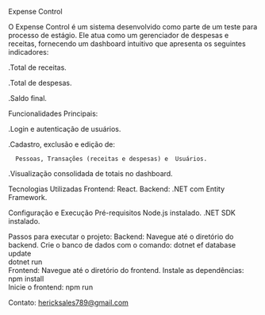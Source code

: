 Expense Control

O Expense Control é um sistema desenvolvido como parte de um teste para processo de estágio. Ele atua como um gerenciador de despesas e receitas, fornecendo um dashboard intuitivo que apresenta os seguintes indicadores:

  .Total de receitas.
  
  .Total de despesas.
  
  .Saldo final.
  
Funcionalidades Principais:

  .Login e autenticação de usuários.
  
  .Cadastro, exclusão e edição de:
  
      Pessoas, Transações (receitas e despesas) e  Usuários.
      
 .Visualização consolidada de totais no dashboard.

 
Tecnologias Utilizadas
Frontend: React.
Backend: .NET com Entity Framework.

Configuração e Execução
Pré-requisitos
Node.js instalado.
.NET SDK instalado.

Passos para executar o projeto:
  Backend:
    Navegue até o diretório do backend.
    Crie o banco de dados com o comando:
    dotnet ef database update  
    dotnet run  
Frontend:
    Navegue até o diretório do frontend.
    Instale as dependências:
      npm install  
    Inicie o frontend:
      npm run  

Contato: hericksales789@gmail.com

